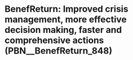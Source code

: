 # BenefReturn: __Improved crisis management, more effective decision making, faster and comprehensive actions__ (PBN__BenefReturn_848)

